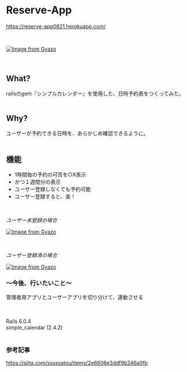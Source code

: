 # Reserve-App

https://reserve-app0821.herokuapp.com/

<br>

[![Image from Gyazo](https://i.gyazo.com/4d5f6e716fc3c21b6ff4ec29c8de21c1.png)](https://gyazo.com/4d5f6e716fc3c21b6ff4ec29c8de21c1)

<br>

## What?
railsのgem『シンプルカレンダー』を使用した、日時予約表をつくってみた。
<br>
<br>

## Why?
ユーザーが予約できる日時を、あらかじめ確認できるように。
<br>
<br>

## 機能
- 1時間毎の予約の可否を○X表示
- かつ１週間分の表示
- ユーザー登録しなくても予約可能
- ユーザー登録すると、楽！

<br>

*ユーザー未登録の場合*

[![Image from Gyazo](https://i.gyazo.com/cbe81fd5e44f150aabfdf72c50d36045.gif)](https://gyazo.com/cbe81fd5e44f150aabfdf72c50d36045)

<br>

*ユーザー登録済の場合*

[![Image from Gyazo](https://i.gyazo.com/8e090e4cde1f57e8b85e450263d29920.gif)](https://gyazo.com/8e090e4cde1f57e8b85e450263d29920)


### 〜今後、行いたいこと〜

管理者用アプリとユーザーアプリを切り分けて、連動させる

<br>
<br>
Rails 6.0.4<br>
simple_calendar (2.4.2)

<br>
<br>

### 参考記事

https://qiita.com/sssssatou/items/2e6606e3ddf9b246a0fb